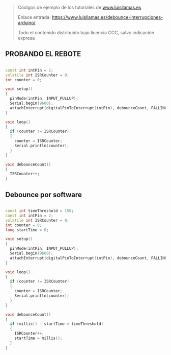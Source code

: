 > Códigos de ejemplo de los tutoriales de www.luisllamas.es
>
> Enlace entrada: https://www.luisllamas.es/debounce-interrupciones-arduino/
>
> Todo el contenido distribuido bajo licencia CCC, salvo indicación expresa


## PROBANDO EL REBOTE
```cpp
const int intPin = 2;
volatile int ISRCounter = 0;
int counter = 0;

void setup()
{
  pinMode(intPin, INPUT_PULLUP);
  Serial.begin(9600);
  attachInterrupt(digitalPinToInterrupt(intPin), debounceCount, FALLING);
}

void loop()
{
  if (counter != ISRCounter)
  {
    counter = ISRCounter;
    Serial.println(counter);
  }
}

void debounceCount()
{
  ISRCounter++;
}
```



## Debounce por software
```cpp
const int timeThreshold = 150;
const int intPin = 2;
volatile int ISRCounter = 0;
int counter = 0;
long startTime = 0;

void setup()
{
  pinMode(intPin, INPUT_PULLUP);
  Serial.begin(9600);
  attachInterrupt(digitalPinToInterrupt(intPin), debounceCount, FALLING);
}

void loop()
{
  if (counter != ISRCounter)
  {
    counter = ISRCounter;
    Serial.println(counter);
  }
}

void debounceCount()
{
  if (millis() - startTime > timeThreshold)
  {
    ISRCounter++;
    startTime = millis();
  }
}
```


